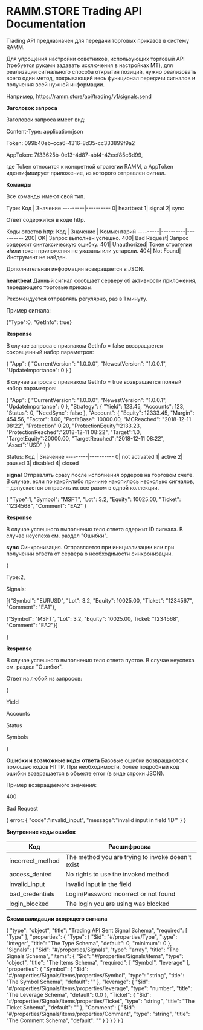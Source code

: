 # RAMM.STORE Trading API Documentation
Trading API предназначен для передачи торговых приказов в систему RAMM.

Для упрощения настройки советников, использующих торговый API (требуется руками задавать исключения в настройках МТ), для реализации сигнального способа открытия позиций, нужно реализовать всего один метод, покрывающий весь функционал передачи сигналов и получения всей нужной информации.

Например, https://ramm.store/api/trading/v1/signals.send



**Заголовок запроса**

Заголовок запроса имеет вид:

Content-Type: application/json

Token: 099b40eb-cca6-4316-8d35-cc333899f9a2

AppToken: 7f33625b-0e13-4d87-abf4-42eef85c6d99,

где Token относится к конкретной стратегии RAMM, а AppToken идентифицирует приложение, из которого отправлен сигнал.


**Команды**


Все команды имеют свой тип.

Type:
Код | Значение
---------|----------
0|	heartbeat
1|	signal
2|	sync

Ответ содержится в коде http.

Коды ответов http:
Код | Значение | Комментарий
---------|----------|----------
200|	OK|	Запрос выполнен успешно.
400|	Bad Request|	Запрос содержит синтаксическую ошибку.
401|	Unauthorized|	Токен стратегии и/или токен приложения не указаны или устарели.
404|	Not Found|	Инструмент не найден.

Дополнительная информация возвращается в JSON.


**heartbeat**
Данный сигнал сообщает серверу об активности приложения, передающего торговые приказы.

Рекомендуется отправлять регулярно, раз в 1 минуту.

Пример сигнала:

{"Type":0, "GetInfo": true}


**Response**

В случае запроса с признаком GetInfo = false возвращается сокращенный набор параметров:


{
"App":
{
"CurrentVersion": "1.0.0.0",
"NewestVersion": "1.0.0.1",
"UpdateImportance": 0
}
}

В случае запроса с признаком GetInfo = true возвращается полный набор параметров:

{
"App":
{
"CurrentVersion": "1.0.0.0",
"NewestVersion": "1.0.0.1",
"UpdateImportance": 0
},
"Strategy":
{
"Yield": 123.45,
"Accounts": 123,
"Status": 0,
"NeedSync": false
},
"Account":
{
"Equity": 12333.45,
"Margin": 454.56,
"Factor": 1.00,
"ProfitBase": 10000.00,
"MCReached": "2018-12-11 08:22",
"Protection":0.20,
"ProtectionEquity":2133.23,
"ProtectionReached":"2018-12-11 08:22",
"Target":1.0,
"TargetEquity":20000.00,
"TargetReached":"2018-12-11 08:22",
"Asset":"USD"
}
}

Status:
Код | Значение
---------|----------
0|	not activated
1|	active
2|	paused
3|	disabled
4|	closed


**signal**
Отправлять сразу после исполнения ордеров на торговом счете. В случае, если по какой-либо причине накопилось несколько сигналов, – допускается отправить их все разом в одной коллекции.

{
"Type":1,
"Symbol": "MSFT",
"Lot": 3.2,
"Equity": 10025.00,
"Ticket": "1234568",
"Comment": "EA2"
}

**Response**

В случае успешного выполнения тело ответа сдержит ID сигнала. В случае неуспеха см. раздел "Ошибки". 


**sync**
Синхронизация. Отправляется при инициализации или при получении ответа от сервера о необходимости синхронизации.

{

Type:2,

Signals: 

[{"Symbol": "EURUSD", "Lot": 3.2, "Equity": 10025.00, "Ticket": "1234567", "Comment": "EA1"}, 

{"Symbol": "MSFT", "Lot": 3.2, "Equity": 10025.00, Ticket: "1234568", "Comment": "EA2"}]

}

**Response**

В случае успешного выполнения тело ответа пустое. В случае неуспеха см. раздел "Ошибки". 

Ответ на любой из запросов: 

{

Yield

Accounts

Status

Symbols

}



**Ошибки и возможные коды ответа**
Базовые ошибки возвращаются с помощью кодов HTTP.
При необходимости, более подробный код ошибки возвращается в объекте error (в виде строки JSON).

Пример возвращаемого значения:

400

Bad Request

{
error:
{
"code":"invalid_input",
"message":"invalid input in field 'ID'"
}
}



**Внутренние коды ошибок**

Код | Расшифровка
---------|----------
incorrect_method|	The method you are trying to invoke doesn't exist
access_denied|	No rights to use the invoked method
invalid_input|	Invalid input in the field <field name>
bad_credentials|	Login/Password incorrect or not found
login_blocked|	The login you are using was blocked
  
  
**Схема валидации входящего сигнала**

{
"type": "object",
"title": "Trading API Sent Signal Schema",
"required": [
"Type"
],
"properties": {
"Type": {
"$id": "#/properties/Type",
"type": "integer",
"title": "The Type Schema",
"default": 0,
"minimum": 0
},
"Signals": {
"$id": "#/properties/Signals",
"type": "array",
"title": "The Signals Schema",
"items": {
"$id": "#/properties/Signals/items",
"type": "object",
"title": "The Items Schema",
"required": [
"Symbol",
"leverage"
],
"properties": {
"Symbol": {
"$id": "#/properties/Signals/items/properties/Symbol",
"type": "string",
"title": "The Symbol Schema",
"default": ""
},
"leverage": {
"$id": "#/properties/Signals/items/properties/leverage",
"type": "number",
"title": "The Leverage Schema",
"default": 0.0
},
"Ticket": {
"$id": "#/properties/Signals/items/properties/Ticket",
"type": "string",
"title": "The Ticket Schema",
"default": ""
},
"Comment": {
"$id": "#/properties/Signals/items/properties/Comment",
"type": "string",
"title": "The Comment Schema",
"default": ""
}
}
}
}
}
}

